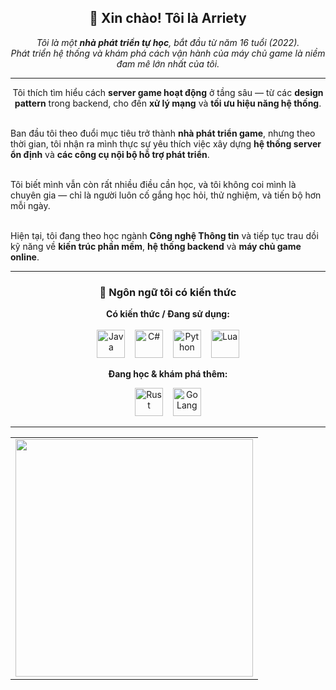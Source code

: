 <h2 align="center">👋 Xin chào! Tôi là Arriety</h2>

<p align="center">
  <i>
    Tôi là một <b>nhà phát triển tự học</b>, bắt đầu từ năm 16 tuổi (2022).<br>
    Phát triển hệ thống và khám phá cách vận hành của máy chủ game là niềm đam mê lớn nhất của tôi.
  </i>
</p>

---

<p align="center">
  Tôi thích tìm hiểu cách <b>server game hoạt động</b> ở tầng sâu — từ các <b>design pattern</b> trong backend, 
  cho đến <b>xử lý mạng</b> và <b>tối ưu hiệu năng hệ thống</b>.<br><br>

  Ban đầu tôi theo đuổi mục tiêu trở thành <b>nhà phát triển game</b>, 
  nhưng theo thời gian, tôi nhận ra mình thực sự yêu thích việc xây dựng <b>hệ thống server ổn định</b> 
  và <b>các công cụ nội bộ hỗ trợ phát triển</b>.<br><br>

  Tôi biết mình vẫn còn rất nhiều điều cần học, 
  và tôi không coi mình là chuyên gia — chỉ là người luôn cố gắng học hỏi, thử nghiệm, 
  và tiến bộ hơn mỗi ngày.<br><br>

  Hiện tại, tôi đang theo học ngành <b>Công nghệ Thông tin</b> 
  và tiếp tục trau dồi kỹ năng về <b>kiến trúc phần mềm</b>, 
  <b>hệ thống backend</b> và <b>máy chủ game online</b>.
</p>

---

<h3 align="center">🧠 Ngôn ngữ tôi có kiến thức</h3>

<p align="center">
  <b>Có kiến thức / Đang sử dụng:</b><br><br>
  <img src="https://cdn.jsdelivr.net/gh/devicons/devicon/icons/java/java-original.svg" width="45" height="45" alt="Java"/>
  &nbsp;&nbsp;
  <img src="https://cdn.jsdelivr.net/gh/devicons/devicon/icons/csharp/csharp-original.svg" width="45" height="45" alt="C#"/>
  &nbsp;&nbsp;
  <img src="https://cdn.jsdelivr.net/gh/devicons/devicon/icons/python/python-original.svg" width="45" height="45" alt="Python"/>
  &nbsp;&nbsp;
  <img src="https://cdn.jsdelivr.net/gh/devicons/devicon/icons/lua/lua-original.svg" width="45" height="45" alt="Lua"/>
</p>

<p align="center">
  <b>Đang học & khám phá thêm:</b>
</p>

<div align="center">
  <img src="https://cdn.jsdelivr.net/gh/devicons/devicon/icons/rust/rust-original.svg" width="45" height="45" alt="Rust"/>
  &nbsp;&nbsp;
  <img src="https://cdn.jsdelivr.net/gh/devicons/devicon/icons/go/go-original.svg" width="45" height="45" alt="Go Lang"/>
</div>

---

<table align="center">
  <tr>
    <td>
      <img src="https://github-readme-stats.vercel.app/api/top-langs/?username=arrietybeu&layout=compact&theme=dark&hide_border=false" width="380"/>
    </td>
  </tr>
</table>
